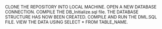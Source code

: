 CLONE THE REPOSITORY INTO LOCAL MACHINE.
OPEN A NEW DATABASE CONNECTION.
COMPILE THE DB_Initialize.sql file.
THE DATABASE STRUCTURE HAS NOW BEEN CREATED.
COMPILE AND RUN THE DML.SQL FILE.
VIEW THE DATA USING SELECT * FROM TABLE_NAME.

